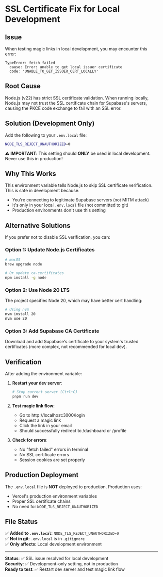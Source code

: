 # SSL Certificate Fix for Local Development

## Issue

When testing magic links in local development, you may encounter this error:

```
TypeError: fetch failed
  cause: Error: unable to get local issuer certificate
  code: 'UNABLE_TO_GET_ISSUER_CERT_LOCALLY'
```

## Root Cause

Node.js (v22) has strict SSL certificate validation. When running locally, Node.js may not trust the SSL certificate chain for Supabase's servers, causing the PKCE code exchange to fail with an SSL error.

## Solution (Development Only)

Add the following to your `.env.local` file:

```bash
NODE_TLS_REJECT_UNAUTHORIZED=0
```

**⚠️ IMPORTANT**: This setting should **ONLY** be used in local development. Never use this in production!

## Why This Works

This environment variable tells Node.js to skip SSL certificate verification. This is safe in development because:

- You're connecting to legitimate Supabase servers (not MITM attack)
- It's only in your local `.env.local` file (not committed to git)
- Production environments don't use this setting

## Alternative Solutions

If you prefer not to disable SSL verification, you can:

### Option 1: Update Node.js Certificates

```bash
# macOS
brew upgrade node

# Or update ca-certificates
npm install -g node
```

### Option 2: Use Node 20 LTS

The project specifies Node 20, which may have better cert handling:

```bash
# Using nvm
nvm install 20
nvm use 20
```

### Option 3: Add Supabase CA Certificate

Download and add Supabase's certificate to your system's trusted certificates (more complex, not recommended for local dev).

## Verification

After adding the environment variable:

1. **Restart your dev server**:

   ```bash
   # Stop current server (Ctrl+C)
   pnpm run dev
   ```

2. **Test magic link flow**:
   - Go to http://localhost:3000/login
   - Request a magic link
   - Click the link in your email
   - Should successfully redirect to /dashboard or /profile

3. **Check for errors**:
   - No "fetch failed" errors in terminal
   - No SSL certificate errors
   - Session cookies are set properly

## Production Deployment

The `.env.local` file is **NOT** deployed to production. Production uses:

- Vercel's production environment variables
- Proper SSL certificate chains
- No need for `NODE_TLS_REJECT_UNAUTHORIZED`

## File Status

✅ **Added to `.env.local`**: `NODE_TLS_REJECT_UNAUTHORIZED=0`  
✅ **Not in git**: `.env.local` is in `.gitignore`  
✅ **Only affects**: Local development environment

---

**Status**: ✅ SSL issue resolved for local development  
**Security**: ✅ Development-only setting, not in production  
**Ready to test**: ✅ Restart dev server and test magic link flow
